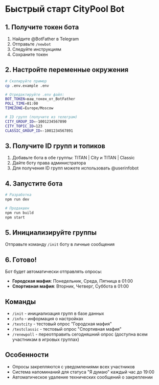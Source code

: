 # Быстрый старт CityPool Bot

## 1. Получите токен бота
1. Найдите @BotFather в Telegram
2. Отправьте `/newbot`
3. Следуйте инструкциям
4. Сохраните токен

## 2. Настройте переменные окружения
```bash
# Скопируйте пример
cp .env.example .env

# Отредактируйте .env файл:
BOT_TOKEN=ваш_токен_от_BotFather
POLL_TIME=01:00
TIMEZONE=Europe/Moscow

# ID групп (получите из телеграм)
CITY_GROUP_ID=-1001234567890
CITY_TOPIC_ID=123
CLASSIC_GROUP_ID=-1001234567891
```

## 3. Получите ID групп и топиков
1. Добавьте бота в обе группы: TITAN | City и TITAN | Classic
2. Дайте боту права администратора
3. Для получения ID групп можете использовать @userinfobot

## 4. Запустите бота
```bash
# Разработка
npm run dev

# Продакшен
npm run build
npm start
```

## 5. Инициализируйте группы
Отправьте команду `/init` боту в личные сообщения

## 6. Готово!
Бот будет автоматически отправлять опросы:
- **Городская мафия**: Понедельник, Среда, Пятница в 01:00
- **Спортивная мафия**: Вторник, Четверг, Суббота в 01:00

## Команды
- `/init` - инициализация групп в базе данных
- `/info` - информация о настройках  
- `/testcity` - тестовый опрос "Городская мафия"
- `/testclassic` - тестовый опрос "Спортивная мафия"
- `/renewpoll` - переотправить сегодняшний опрос (доступна всем участникам в игровых группах)

## Особенности
- Опросы закрепляются с уведомлениями всех участников
- Система напоминаний для статуса "Я думаю" каждый час до 19:00
- Автоматическое удаление технических сообщений о закреплении
